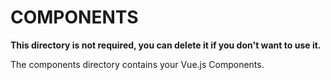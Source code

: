 # COMPONENTS

**This directory is not required, you can delete it if you don't want to use it.**

The components directory contains your Vue.js Components.

